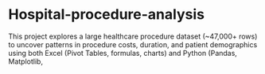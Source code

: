 # Hospital-procedure-analysis
This project explores a large healthcare procedure dataset (~47,000+ rows) to uncover patterns in procedure costs, duration, and patient demographics using both Excel (Pivot Tables, formulas, charts) and Python (Pandas, Matplotlib,

